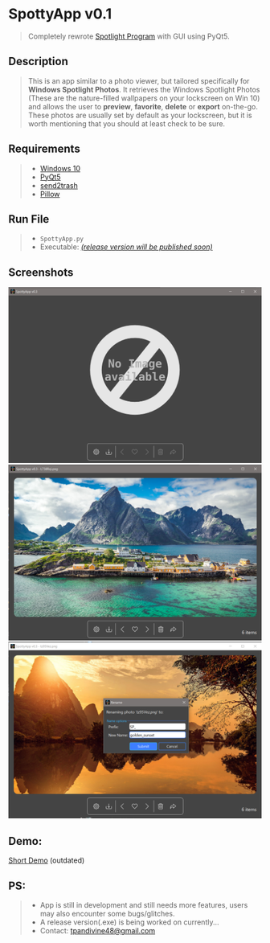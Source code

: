 # SpottyApp v0.1
> Completely rewrote [Spotlight Program][old spotty link] with GUI using PyQt5.

## Description
> This is an app similar to a photo viewer, but tailored specifically for **Windows Spotlight Photos**.
It retrieves the Windows Spotlight Photos (These are the nature-filled wallpapers on your lockscreen on Win 10)
and allows the user to **preview**, **favorite**, **delete** or **export** on-the-go.
These photos are usually set by default as your lockscreen, but it is worth mentioning that you should at least check to be sure.

## Requirements
> * [Windows 10](https://www.microsoft.com/en-us/software-download/windows10)
> * [PyQt5](https://pypi.org/project/PyQt5/)
> * [send2trash](https://pypi.org/project/Send2Trash/)
> * [Pillow](https://pypi.org/project/Pillow/)

## Run File
> * `SpottyApp.py`
> * Executable: [*(release version will be published soon)*]()


## Screenshots
![pic_1](https://raw.githubusercontent.com/CHR-onicles/SpotlightProgramGUI/main/screenshots/1.png)
![pic_1](https://raw.githubusercontent.com/CHR-onicles/SpotlightProgramGUI/main/screenshots/2.png)
![pic_1](https://raw.githubusercontent.com/CHR-onicles/SpotlightProgramGUI/main/screenshots/5.png)

## Demo:
[Short Demo](https://imgur.com/zVA7aUH) (outdated)

## PS:
> * App is still in development and still needs more features, users may also encounter some bugs/glitches.
> * A release version(.exe) is being worked on currently...
> * Contact: tpandivine48@gmail.com

<!-- Links -->
[old spotty link]: (https://github.com/CHR-onicles/SpotlightProgram)







